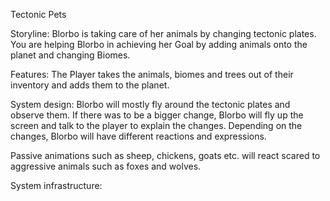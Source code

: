 Tectonic Pets  

Storyline: Blorbo is taking care of her animals by changing tectonic plates. You are helping Blorbo in achieving her Goal by adding animals onto the planet and changing Biomes.   

Features: The Player takes the animals, biomes and trees out of their inventory and adds them to the planet. 

System design: Blorbo will mostly fly around the tectonic plates and observe them. If there was to be a bigger change, Blorbo will fly up the screen and talk to the player to explain the changes. Depending on the changes, Blorbo will have different reactions and expressions.  

Passive animations such as sheep, chickens, goats etc. will react scared to aggressive animals such as foxes and wolves.  

System infrastructure:  

